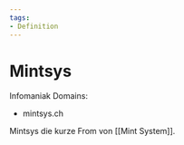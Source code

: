 ```yaml
---
tags:
- Definition
---
```

# Mintsys

Infomaniak Domains:

- mintsys.ch

Mintsys die kurze From von [[Mint System]].